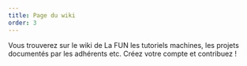 ```yaml
---
title: Page du wiki
order: 3
---
```

Vous trouverez sur le wiki de La FUN les tutoriels machines, les projets documentés par les adhérents etc. Créez votre compte et contribuez !